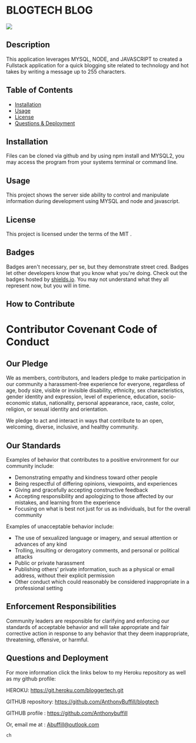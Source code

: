 # BLOGTECH BLOG
 ![](https://img.shields.io/badge/javascript-MIT-blue)

## Description
   
  This application leverages MYSQL, NODE, and JAVASCRIPT to created a Fullstack application for a quick blogging site related to technology and hot takes by writing a message up to 255 characters. 


## Table of Contents 

- [Installation](#installation)
- [Usage](#usage)
- [License](#license)
- [Questions & Deployment](#questions)


## Installation

  Files can be cloned via github and by using npm install  and MYSQL2, you may access the program from your systems terminal or command line.



## Usage

 This project shows the server side ability to control and manipulate information during development using MYSQL and node and javascript.

## License

This project is licensed under the terms of the MIT .



## Badges

Badges aren't necessary, per se, but they demonstrate street cred. Badges let other developers know that you know what you're doing. Check out the badges hosted by [shields.io](https://shields.io/). You may not understand what they all represent now, but you will in time.

## How to Contribute

# Contributor Covenant Code of Conduct

## Our Pledge

We as members, contributors, and leaders pledge to make participation in our
community a harassment-free experience for everyone, regardless of age, body
size, visible or invisible disability, ethnicity, sex characteristics, gender
identity and expression, level of experience, education, socio-economic status,
nationality, personal appearance, race, caste, color, religion, or sexual
identity and orientation.

We pledge to act and interact in ways that contribute to an open, welcoming,
diverse, inclusive, and healthy community.

## Our Standards

Examples of behavior that contributes to a positive environment for our
community include:

* Demonstrating empathy and kindness toward other people
* Being respectful of differing opinions, viewpoints, and experiences
* Giving and gracefully accepting constructive feedback
* Accepting responsibility and apologizing to those affected by our mistakes,
  and learning from the experience
* Focusing on what is best not just for us as individuals, but for the overall
  community

Examples of unacceptable behavior include:

* The use of sexualized language or imagery, and sexual attention or advances of
  any kind
* Trolling, insulting or derogatory comments, and personal or political attacks
* Public or private harassment
* Publishing others' private information, such as a physical or email address,
  without their explicit permission
* Other conduct which could reasonably be considered inappropriate in a
  professional setting

## Enforcement Responsibilities

Community leaders are responsible for clarifying and enforcing our standards of
acceptable behavior and will take appropriate and fair corrective action in
response to any behavior that they deem inappropriate, threatening, offensive,
or harmful.

## Questions and Deployment


For more information click the links below to my Heroku repository as well as my github profile:

HEROKU:  https://git.heroku.com/bloggertech.git

GITHUB repository: https://github.com/AnthonyBuffill/blogtech

GITHUB profile : https://github.com/Anthonybuffill  

Or, email me at : Abuffill@outlook.com








    ch